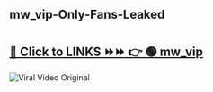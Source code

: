 
 ## mw_vip-Only-Fans-Leaked

# <h2><a href="https://clipsfans.com/mw_vip&ref=git">🔗 Click to LINKS ⏩⏩ 👉 🟢 mw_vip </a></h2>

<a href="https://clipsfans.com/mw_vip&ref=git" rel="nofollow" data-target="animated-image.originalLink"><img src="https://i.ibb.co.com/xMMVF88/686577567.gif" alt="Viral Video Original" style="max-width: 100%; display: inline-block;" data-target="animated-image.originalImage"></a>
